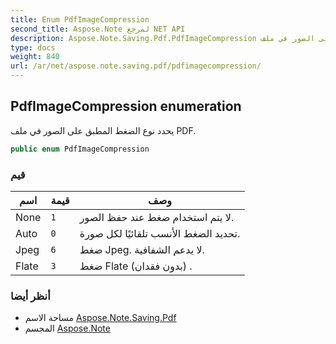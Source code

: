 ```yaml
---
title: Enum PdfImageCompression
second_title: Aspose.Note لمرجع NET API
description: Aspose.Note.Saving.Pdf.PdfImageCompression تعداد. يحدد نوع الضغط المطبق على الصور في ملف PDF.
type: docs
weight: 840
url: /ar/net/aspose.note.saving.pdf/pdfimagecompression/
---
```

## PdfImageCompression enumeration

يحدد نوع الضغط المطبق على الصور في ملف PDF.

```csharp
public enum PdfImageCompression
```

### قيم

| اسم | قيمة | وصف |
| --- | --- | --- |
| None | `1` | لا يتم استخدام ضغط عند حفظ الصور. |
| Auto | `0` | تحديد الضغط الأنسب تلقائيًا لكل صورة. |
| Jpeg | `6` | ضغط Jpeg. لا يدعم الشفافية. |
| Flate | `3` | ضغط Flate (بدون فقدان) . |

### أنظر أيضا

* مساحة الاسم [Aspose.Note.Saving.Pdf](../../aspose.note.saving.pdf/)
* المجسم [Aspose.Note](../../)


